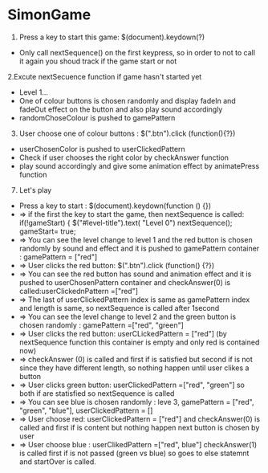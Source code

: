 # SimonGame

1. Press a key to start this game: $(document).keydown(?)
- Only call nextSequence() on the first keypress, so in order to not to call it again you shoud track if the game start or not
 
2.Excute nextSecuence function if game hasn't started yet
 - Level 1...
 - One of colour buttons is chosen randomly and display fadeIn and fadeOut effect on the button and also play sound accordingly 
 - randomChoseColour is pushed to gamePattern

3. User choose one of colour buttons : $(".btn").click (function(){?})
- userChosenColor is pushed to userClickedPattern
- Check if user chooses the right color by checkAnswer function
- play sound accordingly and give some animation effect by animatePress function

7. Let's play
-  Press a key to start : $(document).keydown(function () {})
-  => if the first the key to start the game, then nextSequence is called: if(!gameStart) {  $("#level-title").text( "Level 0")  nextSequence(); gameStart= true;
-  => You can see  the level change to level 1 and the red button is chosen randomly by sound and effect and it is pushed to gamePattern container : gamePattern = ["red"]
-  => User clicks the red button: $(".btn").click (function() {?})
-  => You can see the red button has sound and animation effect and it is pushed to userChosenPattern container and checkAnswer(0) is called:userClickednPattern =["red"]
-  => The last of userClickedPattern index is same as gamePattern index and length is same, so nextSequence is called after 1second
-  => You can see the level change to level 2 and the green button is chosen randomly : gamePattern =["red", "green"]
-  => User clicks the red button: userCLickedPattern = ["red"] (by nextSequence function this container is empty and only red is contained now)
-  => checkAnswer (0) is called and first if is satisfied but second if is not since they have different length, so nothing happen until user clikes a button
-  => User clicks green button: userClickedPattern =["red", "green"] so both if are statisfied so nextSequence is called
-  => You can see blue is chosen randomly : leve 3,  gamePattern = ["red", "green", "blue"], userClickedPattern = []
-  => User choose red: userClickedPattern = ["red"] and checkAnswer(0) is called and first if is content but nothing happen next button is chosen by user
-  => User choose blue : userClikedPattern =["red", blue"] checkAnswer(1) is called first if is not passed (green vs blue) so goes to else statemnt and startOver is called.
 
   







 
